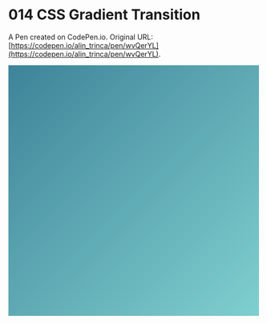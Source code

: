 # 014 CSS Gradient Transition

A Pen created on CodePen.io. Original URL: [https://codepen.io/alin_trinca/pen/wvQerYL](https://codepen.io/alin_trinca/pen/wvQerYL).

![CSS Gradient Transition Screenshot](css-gradient-transition.jpg)
